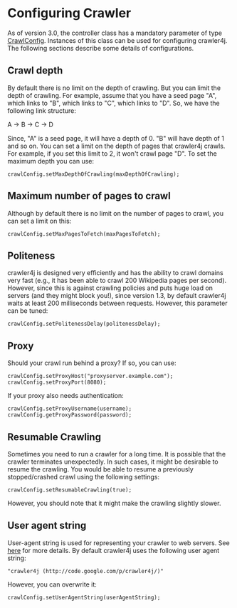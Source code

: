 # Configuring Crawler #
As of version 3.0, the controller class has a mandatory parameter of type [CrawlConfig](http://code.google.com/p/crawler4j/source/browse/src/main/java/edu/uci/ics/crawler4j/crawler/CrawlConfig.java). Instances of this class can be used for configuring crawler4j. The following sections describe some details of configurations.

## Crawl depth ##
By default there is no limit on the depth of crawling. But you can limit the depth of crawling. For example, assume that you have a seed page "A", which links to "B", which links to "C", which links to "D". So, we have the following link structure:

A -> B -> C -> D

Since, "A" is a seed page, it will have a depth of 0. "B" will have depth of 1 and so on. You can set a limit on the depth of pages that crawler4j crawls. For example, if you set this limit to 2, it won't crawl page "D". To set the maximum depth you can use:
```
crawlConfig.setMaxDepthOfCrawling(maxDepthOfCrawling);
```

## Maximum number of pages to crawl ##
Although by default there is no limit on the number of pages to crawl, you can set a limit on this:
```
crawlConfig.setMaxPagesToFetch(maxPagesToFetch);
```

## Politeness ##
crawler4j is designed very efficiently and has the ability to crawl domains very fast (e.g., it has been able to crawl 200 Wikipedia pages per second). However, since this is against crawling policies and puts huge load on servers (and they might block you!), since version 1.3, by default crawler4j waits at least 200 milliseconds between requests. However, this parameter can be tuned:
```
crawlConfig.setPolitenessDelay(politenessDelay);
```

## Proxy ##
Should your crawl run behind a proxy? If so, you can use:
```
crawlConfig.setProxyHost("proxyserver.example.com");
crawlConfig.setProxyPort(8080);
```
If your proxy also needs authentication:
```
crawlConfig.setProxyUsername(username); 
crawlConfig.getProxyPassword(password);
```

## Resumable Crawling ##
Sometimes you need to run a crawler for a long time. It is possible that the crawler terminates unexpectedly. In such cases, it might be desirable to resume the crawling. You would be able to resume a previously stopped/crashed crawl using the following settings:
```
crawlConfig.setResumableCrawling(true);
```

However, you should note that it might make the crawling slightly slower.

## User agent string ##
User-agent string is used for representing your crawler to web servers. See [here](http://en.wikipedia.org/wiki/User_agent) for more details. By default crawler4j uses the following user agent string:
```
"crawler4j (http://code.google.com/p/crawler4j/)"
```
However, you can overwrite it:
```
crawlConfig.setUserAgentString(userAgentString);
```